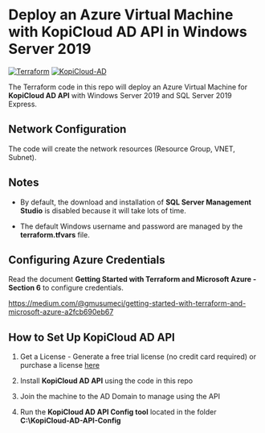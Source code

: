 # Deploy an Azure Virtual Machine with KopiCloud AD API in Windows Server 2019
[![Terraform](https://img.shields.io/badge/terraform-v1.3+-blue.svg)](https://www.terraform.io/downloads.html)
[![KopiCloud-AD](https://img.shields.io/badge/kopiCloud_ad-v1.0+-blueviolet.svg)](https://www.kopicloud-ad-api.com)

The Terraform code in this repo will deploy an Azure Virtual Machine for **KopiCloud AD API** with Windows Server 2019 and SQL Server 2019 Express.

## Network Configuration

The code will create the network resources (Resource Group, VNET, Subnet).

## Notes

- By default, the download and installation of **SQL Server Management Studio** is disabled because it will take lots of time.

- The default Windows username and password are managed by the **terraform.tfvars** file.

## Configuring Azure Credentials

Read the document **Getting Started with Terraform and Microsoft Azure - Section 6** to configure credentials.

https://medium.com/@gmusumeci/getting-started-with-terraform-and-microsoft-azure-a2fcb690eb67

## How to Set Up KopiCloud AD API

1. Get a License - Generate a free trial license (no credit card required) or purchase a license [here](https://www.kopicloud-ad-api.com/get-license)

2. Install **KopiCloud AD API** using the code in this repo

3. Join the machine to the AD Domain to manage using the API

4. Run the **KopiCloud AD API Config tool** located in the folder **C:\KopiCloud-AD-API-Config**
